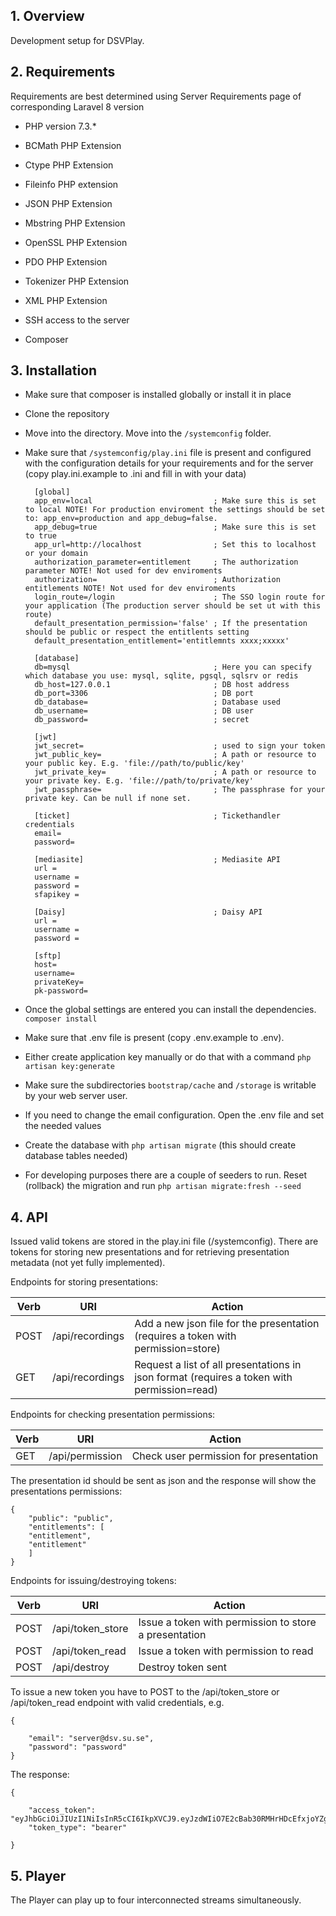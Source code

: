 ## 1. Overview
Development setup for DSVPlay.

## 2. Requirements
Requirements are best determined using Server Requirements page of corresponding Laravel 8 version

- PHP version 7.3.*

- BCMath PHP Extension

- Ctype PHP Extension

- Fileinfo PHP extension

- JSON PHP Extension

- Mbstring PHP Extension

- OpenSSL PHP Extension

- PDO PHP Extension

- Tokenizer PHP Extension

- XML PHP Extension

- SSH access to the server

- Composer

## 3. Installation

* Make sure that composer is installed globally or install it in place

* Clone the repository

* Move into the directory. Move into the `/systemconfig` folder.

* Make sure that `/systemconfig/play.ini` file is present and configured with the configuration details for your requirements and for the server (copy play.ini.example to .ini and fill in with your data)

        [global]
        app_env=local                           ; Make sure this is set to local NOTE! For production enviroment the settings should be set to: app_env=production and app_debug=false.
        app_debug=true                          ; Make sure this is set to true
        app_url=http://localhost                ; Set this to localhost or your domain
        authorization_parameter=entitlement     ; The authorization parameter NOTE! Not used for dev enviroments
        authorization=                          ; Authorization entitlements NOTE! Not used for dev enviroments
        login_route=/login                      ; The SSO login route for your application (The production server should be set ut with this route) 
        default_presentation_permission='false' ; If the presentation should be public or respect the entitlents setting
        default_presentation_entitlement='entitlemnts xxxx;xxxxx'
        
        [database]
        db=mysql                                ; Here you can specify which database you use: mysql, sqlite, pgsql, sqlsrv or redis 
        db_host=127.0.0.1                       ; DB host address
        db_port=3306                            ; DB port
        db_database=                            ; Database used     
        db_username=                            ; DB user
        db_password=                            ; secret
        
        [jwt]
        jwt_secret=                             ; used to sign your token
        jwt_public_key=                         ; A path or resource to your public key. E.g. 'file://path/to/public/key'
        jwt_private_key=                        ; A path or resource to your private key. E.g. 'file://path/to/private/key'
        jwt_passphrase=                         ; The passphrase for your private key. Can be null if none set.
        
        [ticket]                                ; Tickethandler credentials
        email=
        password=
  
        [mediasite]                             ; Mediasite API
        url =
        username =
        password =
        sfapikey =
        
        [Daisy]                                 ; Daisy API
        url =
        username =
        password =
        
        [sftp]
        host=
        username=
        privateKey=
        pk-password=

        
* Once the global settings are entered you can install the dependencies. `composer install`

* Make sure that .env file is present (copy .env.example to .env). 

* Either create application key manually or do that with a command `php artisan key:generate`

* Make sure the subdirectories `bootstrap/cache` and `/storage` is writable by your web server user.

* If you need to change the email configuration. Open the .env file and set the needed values

* Create the database with `php artisan migrate` (this should create database tables needed)

* For developing purposes there are a couple of seeders to run. Reset (rollback) the migration and run `php artisan migrate:fresh --seed`

## 4. API
Issued valid tokens are stored in the play.ini file (/systemconfig). There are tokens for storing new presentations and for retrieving presentation metadata (not yet fully implemented).

Endpoints for storing presentations:

Verb | URI | Action
-----|-----|-------
POST | /api/recordings | Add a new json file for the presentation (requires a token with permission=store)
GET | /api/recordings | Request a list of all presentations in json format (requires a token with permission=read)


Endpoints for checking presentation permissions:

Verb | URI | Action
-----|-----|-------
GET | /api/permission | Check user permission for presentation

The presentation id should be sent as json and the response will show the presentations permissions:

    {
        "public": "public",
        "entitlements": [
        "entitlement",
        "entitlement"
        ]
    }

Endpoints for issuing/destroying tokens:

Verb | URI | Action
-----|-----|--------
POST | /api/token_store | Issue a token with permission to store a presentation
POST | /api/token_read | Issue a token with permission to read
POST | /api/destroy | Destroy token sent


To issue a new token you have to POST to the /api/token_store or /api/token_read endpoint with valid credentials,
e.g.

    {

        "email": "server@dsv.su.se",
        "password": "password"
    }

The response:

    {

        "access_token": "eyJhbGciOiJIUzI1NiIsInR5cCI6IkpXVCJ9.eyJzdWIiO7E2cBab30RMHrHDcEfxjoYZgeFONFh7HgQ",
        "token_type": "bearer"
       
    }


## 5. Player
The Player can play up to four interconnected streams simultaneously.





